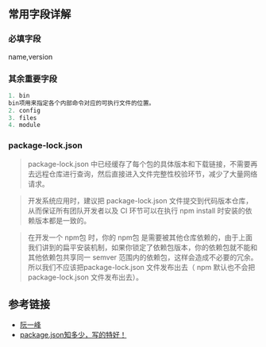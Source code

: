 ## 常用字段详解

### 必填字段
name,version

### 其余重要字段
```js
1. bin 
bin项用来指定各个内部命令对应的可执行文件的位置。
2. config
3. files
4. module
```

### package-lock.json
>package-lock.json 中已经缓存了每个包的具体版本和下载链接，不需要再去远程仓库进行查询，然后直接进入文件完整性校验环节，减少了大量网络请求。

>开发系统应用时，建议把 package-lock.json 文件提交到代码版本仓库，从而保证所有团队开发者以及 CI 环节可以在执行 npm install 时安装的依赖版本都是一致的。

>在开发一个 npm包 时，你的 npm包 是需要被其他仓库依赖的，由于上面我们讲到的扁平安装机制，如果你锁定了依赖包版本，你的依赖包就不能和其他依赖包共享同一 semver 范围内的依赖包，这样会造成不必要的冗余。所以我们不应该把package-lock.json 文件发布出去（ npm 默认也不会把 package-lock.json 文件发布出去）。

## 参考链接

* [阮一峰](https://javascript.ruanyifeng.com/nodejs/packagejson.html#toc4)
* [package.json知多少，写的特好！](http://www.conardli.top/blog/article/%E5%89%8D%E7%AB%AF%E5%B7%A5%E7%A8%8B%E5%8C%96/%E5%89%8D%E7%AB%AF%E5%B7%A5%E7%A8%8B%E5%8C%96%EF%BC%88%E4%BA%8C%EF%BC%89package.json%E7%9F%A5%E5%A4%9A%E5%B0%91%EF%BC%9F.html#man)

